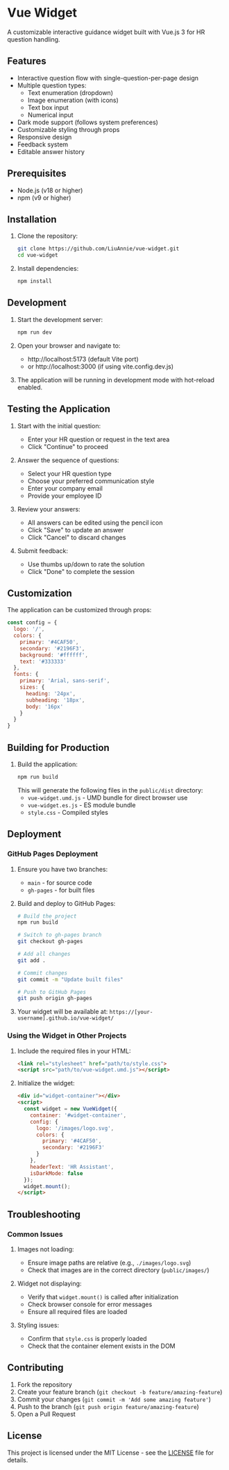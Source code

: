 # Vue Widget

A customizable interactive guidance widget built with Vue.js 3 for HR question handling.

## Features

- Interactive question flow with single-question-per-page design
- Multiple question types:
  - Text enumeration (dropdown)
  - Image enumeration (with icons)
  - Text box input
  - Numerical input
- Dark mode support (follows system preferences)
- Customizable styling through props
- Responsive design
- Feedback system
- Editable answer history

## Prerequisites

- Node.js (v18 or higher)
- npm (v9 or higher)

## Installation

1. Clone the repository:
   ```bash
   git clone https://github.com/LiuAnnie/vue-widget.git
   cd vue-widget
   ```

2. Install dependencies:
   ```bash
   npm install
   ```

## Development

1. Start the development server:
   ```bash
   npm run dev
   ```

2. Open your browser and navigate to:
   - http://localhost:5173 (default Vite port)
   - or http://localhost:3000 (if using vite.config.dev.js)

3. The application will be running in development mode with hot-reload enabled.

## Testing the Application

1. Start with the initial question:
   - Enter your HR question or request in the text area
   - Click "Continue" to proceed

2. Answer the sequence of questions:
   - Select your HR question type
   - Choose your preferred communication style
   - Enter your company email
   - Provide your employee ID

3. Review your answers:
   - All answers can be edited using the pencil icon
   - Click "Save" to update an answer
   - Click "Cancel" to discard changes

4. Submit feedback:
   - Use thumbs up/down to rate the solution
   - Click "Done" to complete the session

## Customization

The application can be customized through props:

```javascript
const config = {
  logo: '/',
  colors: {
    primary: '#4CAF50',
    secondary: '#2196F3',
    background: '#ffffff',
    text: '#333333'
  },
  fonts: {
    primary: 'Arial, sans-serif',
    sizes: {
      heading: '24px',
      subheading: '18px',
      body: '16px'
    }
  }
}
```

## Building for Production

1. Build the application:
   ```bash
   npm run build
   ```
   This will generate the following files in the `public/dist` directory:
   - `vue-widget.umd.js` - UMD bundle for direct browser use
   - `vue-widget.es.js` - ES module bundle
   - `style.css` - Compiled styles

## Deployment

### GitHub Pages Deployment

1. Ensure you have two branches:
   - `main` - for source code
   - `gh-pages` - for built files

2. Build and deploy to GitHub Pages:
   ```bash
   # Build the project
   npm run build

   # Switch to gh-pages branch
   git checkout gh-pages

   # Add all changes
   git add .

   # Commit changes
   git commit -m "Update built files"

   # Push to GitHub Pages
   git push origin gh-pages
   ```

3. Your widget will be available at:
   `https://[your-username].github.io/vue-widget/`

### Using the Widget in Other Projects

1. Include the required files in your HTML:
   ```html
   <link rel="stylesheet" href="path/to/style.css">
   <script src="path/to/vue-widget.umd.js"></script>
   ```

2. Initialize the widget:
   ```html
   <div id="widget-container"></div>
   <script>
     const widget = new VueWidget({
       container: '#widget-container',
       config: {
         logo: '/images/logo.svg',
         colors: {
           primary: '#4CAF50',
           secondary: '#2196F3'
         }
       },
       headerText: 'HR Assistant',
       isDarkMode: false
     });
     widget.mount();
   </script>
   ```

## Troubleshooting

### Common Issues

1. Images not loading:
   - Ensure image paths are relative (e.g., `./images/logo.svg`)
   - Check that images are in the correct directory (`public/images/`)

2. Widget not displaying:
   - Verify that `widget.mount()` is called after initialization
   - Check browser console for error messages
   - Ensure all required files are loaded

3. Styling issues:
   - Confirm that `style.css` is properly loaded
   - Check that the container element exists in the DOM

## Contributing

1. Fork the repository
2. Create your feature branch (`git checkout -b feature/amazing-feature`)
3. Commit your changes (`git commit -m 'Add some amazing feature'`)
4. Push to the branch (`git push origin feature/amazing-feature`)
5. Open a Pull Request

## License

This project is licensed under the MIT License - see the [LICENSE](LICENSE) file for details.
